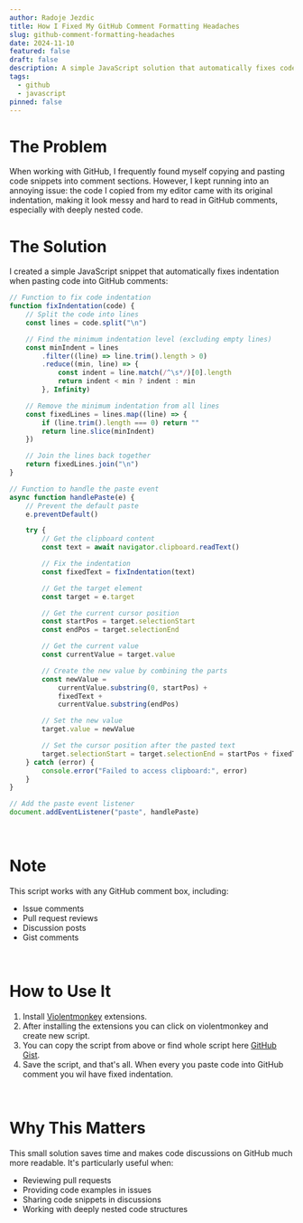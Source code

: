 ```yaml
---
author: Radoje Jezdic
title: How I Fixed My GitHub Comment Formatting Headaches
slug: github-comment-formatting-headaches
date: 2024-11-10
featured: false
draft: false
description: A simple JavaScript solution that automatically fixes code indentation when pasting into GitHub comments, making code snippets more readable and saving time during code reviews and discussions.
tags:
  - github
  - javascript
pinned: false
---
```


# The Problem

When working with GitHub, I frequently found myself copying and pasting code snippets into comment sections.
However, I kept running into an annoying issue:
the code I copied from my editor came with its original indentation,
making it look messy and hard to read in GitHub comments, especially with deeply nested code.

# The Solution

I created a simple JavaScript snippet that automatically fixes indentation when pasting code into GitHub comments:

```javascript
// Function to fix code indentation
function fixIndentation(code) {
	// Split the code into lines
	const lines = code.split("\n")

	// Find the minimum indentation level (excluding empty lines)
	const minIndent = lines
		.filter((line) => line.trim().length > 0)
		.reduce((min, line) => {
			const indent = line.match(/^\s*/)[0].length
			return indent < min ? indent : min
		}, Infinity)

	// Remove the minimum indentation from all lines
	const fixedLines = lines.map((line) => {
		if (line.trim().length === 0) return ""
		return line.slice(minIndent)
	})

	// Join the lines back together
	return fixedLines.join("\n")
}

// Function to handle the paste event
async function handlePaste(e) {
	// Prevent the default paste
	e.preventDefault()

	try {
		// Get the clipboard content
		const text = await navigator.clipboard.readText()

		// Fix the indentation
		const fixedText = fixIndentation(text)

		// Get the target element
		const target = e.target

		// Get the current cursor position
		const startPos = target.selectionStart
		const endPos = target.selectionEnd

		// Get the current value
		const currentValue = target.value

		// Create the new value by combining the parts
		const newValue =
			currentValue.substring(0, startPos) +
			fixedText +
			currentValue.substring(endPos)

		// Set the new value
		target.value = newValue

		// Set the cursor position after the pasted text
		target.selectionStart = target.selectionEnd = startPos + fixedText.length
	} catch (error) {
		console.error("Failed to access clipboard:", error)
	}
}

// Add the paste event listener
document.addEventListener("paste", handlePaste)
```

<br/>

<div class="note">
<h1>Note</h1>

This script works with any GitHub comment box, including:

- Issue comments
- Pull request reviews
- Discussion posts
- Gist comments
</div>

<br/>

# How to Use It

1. Install [Violentmonkey](https://violentmonkey.github.io/#installation) extensions.
2. After installing the extensions you can click on violentmonkey and create new script.
3. You can copy the script from above or find whole script here [GitHub Gist](https://gist.github.com/Jezda1337/6b7046ccbaa62518c7f48e8dc6b7f338).
4. Save the script, and that's all. When every you paste code into GitHub comment you wil have fixed indentation.

<br/>

# Why This Matters

This small solution saves time and makes code discussions on GitHub much more readable. It's particularly useful when:

- Reviewing pull requests
- Providing code examples in issues
- Sharing code snippets in discussions
- Working with deeply nested code structures

<br />
